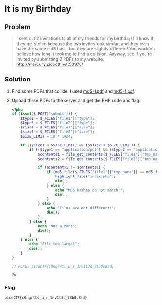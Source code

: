 # It is my Birthday

## Problem

> I sent out 2 invitations to all of my friends for my birthday! I'll know if they get stolen because the two invites look similar, and they even have the same md5 hash, but they are slightly different! You wouldn't believe how long it took me to find a collision. Anyway, see if you're invited by submitting 2 PDFs to my website. <http://mercury.picoctf.net:50970/>

## Solution

1. Find some PDFs that collide. I used [md5-1.pdf](https://github.com/corkami/collisions/blob/master/examples/free/md5-1.pdf) and [md5-1.pdf](https://github.com/corkami/collisions/blob/master/examples/free/md5-2.pdf).

2. Upload these PDFs to the server and get the PHP code and flag:

    ```php
    <?php
    if (isset($_POST["submit"])) {
        $type1 = $_FILES["file1"]["type"];
        $type2 = $_FILES["file2"]["type"];
        $size1 = $_FILES["file1"]["size"];
        $size2 = $_FILES["file2"]["size"];
        $SIZE_LIMIT = 18 * 1024;

        if (($size1 < $SIZE_LIMIT) && ($size2 < $SIZE_LIMIT)) {
            if (($type1 == "application/pdf") && ($type2 == "application/pdf")) {
                $contents1 = file_get_contents($_FILES["file1"]["tmp_name"]);
                $contents2 = file_get_contents($_FILES["file2"]["tmp_name"]);

                if ($contents1 != $contents2) {
                    if (md5_file($_FILES["file1"]["tmp_name"]) == md5_file($_FILES["file2"]["tmp_name"])) {
                        highlight_file("index.php");
                        die();
                    } else {
                        echo "MD5 hashes do not match!";
                        die();
                    }
                } else {
                    echo "Files are not different!";
                    die();
                }
            } else {
                echo "Not a PDF!";
                die();
            }
        } else {
            echo "File too large!";
            die();
        }
    }

    // FLAG: picoCTF{c0ngr4ts_u_r_1nv1t3d_73b0c8ad}

    ?>
    ```

### Flag

`picoCTF{c0ngr4ts_u_r_1nv1t3d_73b0c8ad}`
